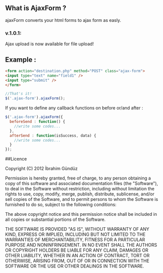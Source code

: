 ## What is AjaxForm ?
ajaxForm converts your html forms to ajax form as easly.

### v.1.0.1:
Ajax upload is now available for file upload!

## Example :
```html
<form action="destination.php" method="POST" class="ajax-form">
<input type="text" name="field1" />
<input type="submit" />
</form>
```

```javascript
//That's it!
$('.ajax-form').ajaxForm();
```

If you want to define any callback functions on before or/and after :
```javascript
$('.ajax-form').ajaxForm({
  beforeSend : function() {
    //write some codes...
  },
  afterSend : function(isSuccess, data) {
    //write some codes...
  }
});
```

##Licence 

Copyright (C) 2012 İbrahim Gündüz

Permission is hereby granted, free of charge, to any person obtaining a copy of this software and associated documentation files (the "Software"), to deal in the Software without restriction, including without limitation the rights to use, copy, modify, merge, publish, distribute, sublicense, and/or sell copies of the Software, and to permit persons to whom the Software is furnished to do so, subject to the following conditions:

The above copyright notice and this permission notice shall be included in all copies or substantial portions of the Software.

THE SOFTWARE IS PROVIDED "AS IS", WITHOUT WARRANTY OF ANY KIND, EXPRESS OR IMPLIED, INCLUDING BUT NOT LIMITED TO THE WARRANTIES OF MERCHANTABILITY, FITNESS FOR A PARTICULAR PURPOSE AND NONINFRINGEMENT. IN NO EVENT SHALL THE AUTHORS OR COPYRIGHT HOLDERS BE LIABLE FOR ANY CLAIM, DAMAGES OR OTHER LIABILITY, WHETHER IN AN ACTION OF CONTRACT, TORT OR OTHERWISE, ARISING FROM, OUT OF OR IN CONNECTION WITH THE SOFTWARE OR THE USE OR OTHER DEALINGS IN THE SOFTWARE.

